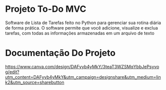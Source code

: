 # Projeto To-Do MVC

Software de Lista de Tarefas feito no Python para gerenciar sua rotina diária de forma prática. O software permite que você adicione, visualize e exclua tarefas, com todas as informações armazenadas em um arquivo de texto

# Documentação Do Projeto 
https://www.canva.com/design/DAFyyb4yMkY/3teaT3WZSMqYbbJePsyvog/edit?utm_content=DAFyyb4yMkY&utm_campaign=designshare&utm_medium=link2&utm_source=sharebutton
